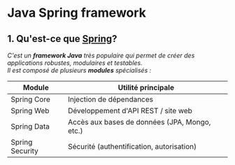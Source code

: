 # Java Spring framework
## 1. Qu'est-ce que  [Spring](./spring.md)?

_C'est un **framework Java** très populaire qui permet de créer des applications robustes, modulaires et testables.  
Il est composé de plusieurs **modules** spécialisés :_

| Module          | Utilité principale                            |
| --------------- | --------------------------------------------- |
| Spring Core     | Injection de dépendances                      |
| Spring Web      | Développement d'API REST / site web           |
| Spring Data     | Accès aux bases de données (JPA, Mongo, etc.) |
| Spring Security | Sécurité (authentification, autorisation)     |
